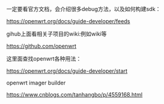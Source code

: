 一定要看官方文档，会介绍很多debug方法，以及如何构建sdk：

https://openwrt.org/docs/guide-developer/feeds



gihub上面看相关子项目的wiki:例如wiki等

https://github.com/openwrt



这里面查找openwrt各种用法：

https://openwrt.org/docs/guide-developer/start



openwrt imager builder

https://www.cnblogs.com/tanhangbo/p/4559168.html



